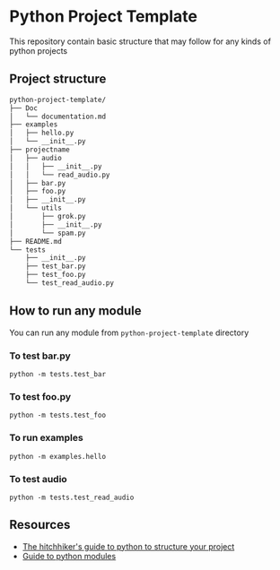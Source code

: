 # Python Project Template
This repository contain basic structure that may follow for any kinds of python projects

## Project structure
```bash
python-project-template/
├── Doc
│   └── documentation.md
├── examples
│   ├── hello.py
│   └── __init__.py
├── projectname
│   ├── audio
│   │   ├── __init__.py
│   │   └── read_audio.py
│   ├── bar.py
│   ├── foo.py
│   ├── __init__.py
│   └── utils
│       ├── grok.py
│       ├── __init__.py
│       └── spam.py
├── README.md
└── tests
    ├── __init__.py
    ├── test_bar.py
    ├── test_foo.py
    └── test_read_audio.py
```

## How to run any module 
You can run any module from `python-project-template` directory

### To test bar.py
`python -m tests.test_bar`

### To test foo.py
`python -m tests.test_foo`

### To run examples
`python -m examples.hello`

### To test audio
`python -m tests.test_read_audio`

## Resources
- [The hitchhiker's guide to python to structure your project](https://docs.python-guide.org/writing/structure/)
- [Guide to python modules](https://docs.python.org/3/tutorial/modules.html)
